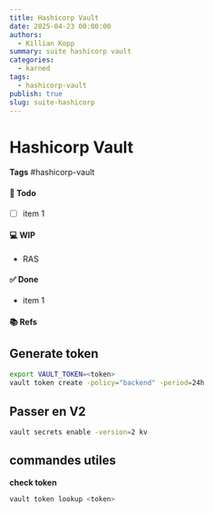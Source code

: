 ```yaml
---
title: Hashicorp Vault
date: 2025-04-23 00:00:00
authors:
  - Killian Kopp
summary: suite hashicorp vault
categories:
  - karned
tags:
  - hashicorp-vault
publish: true
slug: suite-hashicorp
---
```

# Hashicorp Vault
**Tags** #hashicorp-vault 
#### 📓 Todo
- [ ] item 1

#### 💻 WIP
- RAS

#### ✅ Done
- item 1

#### 📚 Refs

## Generate token
```sh
export VAULT_TOKEN=<token>
vault token create -policy="backend" -period=24h
```

## Passer en V2
```sh
vault secrets enable -version=2 kv

```

## commandes utiles
**check token**
```sh
vault token lookup <token>
```

